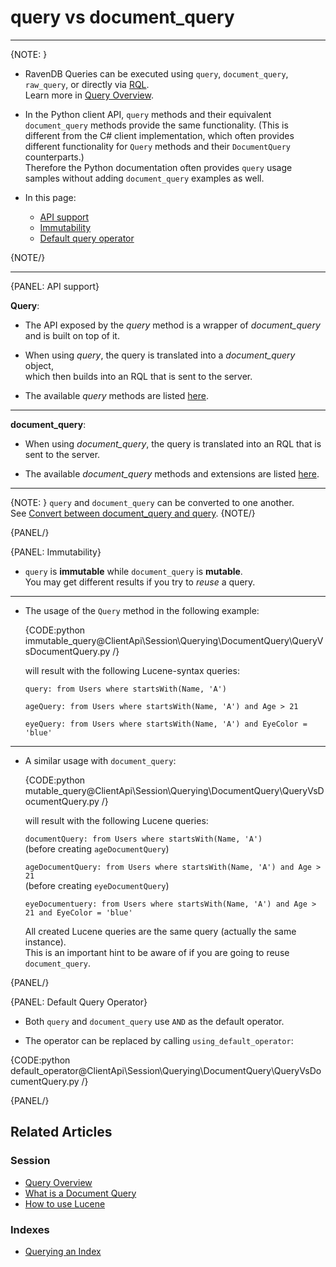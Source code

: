 # query vs document_query

---

{NOTE: }

* RavenDB Queries can be executed using `query`, `document_query`, `raw_query`, or directly via [RQL](../../../../client-api/session/querying/what-is-rql).  
  Learn more in [Query Overview](../../../../client-api/session/querying/how-to-query).

* In the Python client API, `query` methods and their equivalent `document_query` methods 
  provide the same functionality. (This is different from the C# client implementation, 
  which often provides different functionality for `Query` methods and their `DocumentQuery` 
  counterparts.)  
  Therefore the Python documentation often provides `query` usage samples without adding 
  `document_query` examples as well.  

* In this page:
  * [API support](../../../../client-api/session/querying/document-query/query-vs-document-query#api-support)
  * [Immutability](../../../../client-api/session/querying/document-query/query-vs-document-query#immutability)
  * [Default query operator](../../../../client-api/session/querying/document-query/query-vs-document-query#default-query-operator)

{NOTE/}

---

{PANEL: API support}

**Query**:

* The API exposed by the _query_ method is a wrapper of _document_query_ and is built on top of it.

* When using _query_, the query is translated into a _document_query_ object,  
  which then builds into an RQL that is sent to the server.

* The available _query_ methods are listed [here](../../../../client-api/session/querying/how-to-query#custom-methods).

---

**document_query**:

* When using _document_query_, the query is translated into an RQL that is sent to the server.

* The available _document_query_ methods and extensions are listed [here](../../../../client-api/session/querying/document-query/what-is-document-query#custom-methods-and-extensions).

---

{NOTE: }
`query` and `document_query` can be converted to one another.  
See [Convert between document_query and query](../../../../client-api/session/querying/document-query/what-is-document-query#convert-between-documentquery-and-query).
{NOTE/}

{PANEL/}

{PANEL: Immutability}

* `query` is **immutable** while `document_query` is **mutable**.  
  You may get different results if you try to *reuse* a query.

---

* The usage of the `Query` method in the following example:

    {CODE:python immutable_query@ClientApi\Session\Querying\DocumentQuery\QueryVsDocumentQuery.py /}

    will result with the following Lucene-syntax queries:

    `query: from Users where startsWith(Name, 'A')`

    `ageQuery: from Users where startsWith(Name, 'A') and Age > 21`

    `eyeQuery: from Users where startsWith(Name, 'A') and EyeColor = 'blue'`

---

* A similar usage with `document_query`:

    {CODE:python mutable_query@ClientApi\Session\Querying\DocumentQuery\QueryVsDocumentQuery.py /}

    will result with the following Lucene queries:

    `documentQuery: from Users where startsWith(Name, 'A')`  
    (before creating `ageDocumentQuery`)

    `ageDocumentQuery: from Users where startsWith(Name, 'A') and Age > 21`  
    (before creating `eyeDocumentQuery`)

    `eyeDocumentuery: from Users where startsWith(Name, 'A') and Age > 21 and EyeColor = 'blue'`

    All created Lucene queries are the same query (actually the same instance).  
    This is an important hint to be aware of if you are going to reuse `document_query`.

{PANEL/}

{PANEL: Default Query Operator}

* Both `query` and `document_query` use `AND` as the default operator.  

* The operator can be replaced by calling `using_default_operator`:
        
{CODE:python default_operator@ClientApi\Session\Querying\DocumentQuery\QueryVsDocumentQuery.py /}

{PANEL/}

## Related Articles

### Session 

- [Query Overview](../../../../client-api/session/querying/how-to-query)
- [What is a Document Query](../../../../client-api/session/querying/document-query/what-is-document-query)
- [How to use Lucene](../../../../client-api/session/querying/document-query/how-to-use-lucene)

### Indexes

- [Querying an Index](../../../../indexes/querying/query-index)
